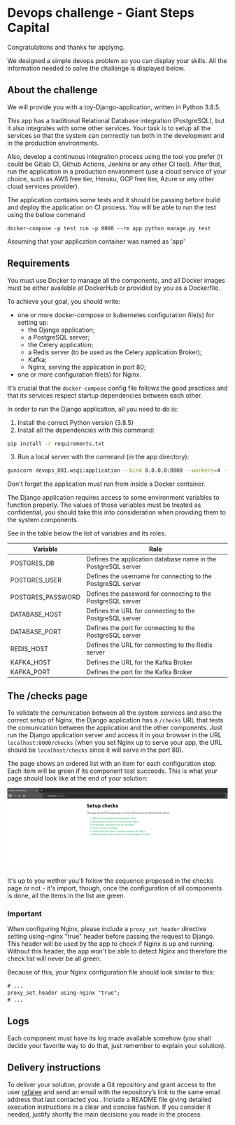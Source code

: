 # Devops challenge - Giant Steps Capital
Congratulations and thanks for applying.

We designed a simple devops problem so you can display your skills.
All the information needed to solve the challenge is displayed below.

## About the challenge

We will provide you with a toy-Django-application, written in Python 3.8.5.

This app has a traditional Relational Database integration (PostgreSQL), but it
also integrates with some other services. Your task is to setup all the
services so that the system can corrrectly run both in the development and in
the production environments.

Also, develop a continuous integration process using the tool you prefer (it
could be Gitlab CI, Github Actions, Jenkins or any other CI tool). After that,
run the application in a production environment (use a cloud service of your
choice, such as AWS free tier, Heroku, GCP free tier, Azure or any other cloud
services provider).

The application contains some tests and it should be passing before build and deploy the application on CI process.
You will be able to run the test using the bellow command

```
docker-compose -p test run -p 8000 --rm app python manage.py test
```

Assuming that your application container was named as 'app'


## Requirements
You must use Docker to manage all the components, and all Docker images must be
either available at DockerHub or provided by you as a Dockerfile.

To achieve your goal, you should write:
- one or more docker-compose or kubernetes configuration file(s) for setting up:
    - the Django application;
    - a PostgreSQL server;
    - the Celery application;
    - a Redis server (to be used as the Celery application Broker);
    - Kafka;
    - Nginx, serving the application in port 80;
- one or more configuration file(s) for Nginx.

It's crucial that the `docker-compose` config file follows the good practices
and that its services respect startup dependencies between each other.

In order to run the Django application, all you need to do is:
1. Install the correct Python version (3.8.5)
2. Install all the dependencies with this command:
```bash
pip install -r requirements.txt
```
3. Run a local server with the command (in the app directory):
```bash
gunicorn devops_001.wsgi:application --bind 0.0.0.0:8000 --workers=4 --reload
```

Don't forget the application must run from inside a Docker container.

The Django application requires access to some environment variables to function
properly. The values of those variables must be treated as confidential, you
should take this into consideration when providing them to the system
components.

See in the table below the list of variables and its roles.

| Variable          | Role                                                                                  |
|-------------------|------------------------------------------------------------------------------------   |
| POSTGRES_DB       | Defines the application database name in the PostgreSQL server                        |
| POSTGRES_USER     | Defines the username for connecting to the PostgreSQL server                          |
| POSTGRES_PASSWORD | Defines the password for connecting to the PostgreSQL server                          |
| DATABASE_HOST     | Defines the URL for connecting to the PostgreSQL server                               |
| DATABASE_PORT     | Defines the port for connecting to the PostgreSQL server                              |
| REDIS_HOST        | Defines the URL for connecting to the Redis server                                    |
| KAFKA_HOST        | Defines the URL for the Kafka Broker                                                  |
| KAFKA_PORT        | Defines the port for the Kafka Broker                                                 |

## The /checks page
To validate the comunication between all the system services and also
the correct setup of Nginx, the Django application has a `/checks` URL that
tests the comunication between the application and the other components. Just
run the Django application server and access it in your browser in the URL
`localhost:8000/checks` (when you set Nginx up to serve your app, the URL should
be `localhost/checks` since it will serve in the port 80).

The page shows an ordered list with an item for each configuration step. Each
item will be green if its component test succeeds. This is what your page should
look like at the end of your solution:

![All items green](all-items-green.png)

It's up to you wether you'll follow the sequence proposed in the checks page or
not - it's import, though, once the configuration of all components is done,
all the items in the list are green.

### Important
When configuring Nginx, please include a `proxy_set_header` directive setting
using-nginx "true" header before passing the request to Django. This header will
be used by the app to check if Nginx is up and running. Without this header, the
app won't be able to detect Nginx and therefore the check list will never be all
green.

Because of this, your Nginx configuration file should look similar to this:
```nginx
# ...
proxy_set_header using-nginx "true";
# ...
```

## Logs
Each component must have its log made available somehow (you shall decide your
favorite way to do that, just remember to explain your solution).

## Delivery instructions
To deliver your solution, provide a Git repository and grant access to the user [rafalee](https://github.com/rafalee) and send an email with the repository’s link to the same email address that last contacted you..
Include a README file giving detailed execution instructions in a clear and
concise fashion. If you consider it needed, justify shortly the main decisions
you made in the process.
